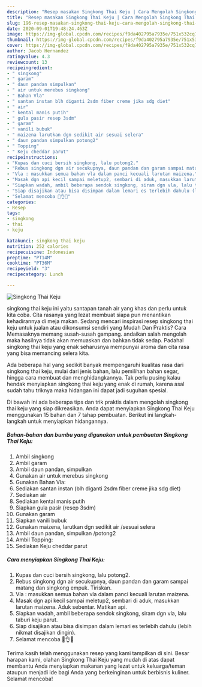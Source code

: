 ```yaml
---
description: "Resep masakan Singkong Thai Keju | Cara Mengolah Singkong Thai Keju Yang Paling Enak"
title: "Resep masakan Singkong Thai Keju | Cara Mengolah Singkong Thai Keju Yang Paling Enak"
slug: 196-resep-masakan-singkong-thai-keju-cara-mengolah-singkong-thai-keju-yang-paling-enak
date: 2020-09-01T19:48:24.463Z
image: https://img-global.cpcdn.com/recipes/f9da402795a7935e/751x532cq70/singkong-thai-keju-foto-resep-utama.jpg
thumbnail: https://img-global.cpcdn.com/recipes/f9da402795a7935e/751x532cq70/singkong-thai-keju-foto-resep-utama.jpg
cover: https://img-global.cpcdn.com/recipes/f9da402795a7935e/751x532cq70/singkong-thai-keju-foto-resep-utama.jpg
author: Jacob Hernandez
ratingvalue: 4.3
reviewcount: 13
recipeingredient:
- " singkong"
- " garam"
- " daun pandan simpulkan"
- " air untuk merebus singkong"
- " Bahan Vla"
- " santan instan blh diganti 2sdm fiber creme jika sdg diet"
- " air"
- " kental manis putih"
- " gula pasir resep 3sdm"
- " garam"
- " vanili bubuk"
- " maizena larutkan dgn sedikit air sesuai selera"
- " daun pandan simpulkan potong2"
- " Topping"
- " Keju cheddar parut"
recipeinstructions:
- "Kupas dan cuci bersih singkong, lalu potong2."
- "Rebus singkong dgn air secukupnya, daun pandan dan garam sampai matang dan singkong empuk. Tiriskan."
- "Vla : masukkan semua bahan vla dalam panci kecuali larutan maizena."
- "Masak dgn api kecil sampai meletup2, sembari di aduk, masukkan larutan maizena. Aduk sebentar. Matikan api."
- "Siapkan wadah, ambil beberapa sendok singkong, siram dgn vla, lalu taburi keju parut."
- "Siap disajikan atau bisa disimpan dalam lemari es terlebih dahulu (lebih nikmat disajikan dingin)."
- "Selamat mencoba 💙👌😋"
categories:
- Resep
tags:
- singkong
- thai
- keju

katakunci: singkong thai keju 
nutrition: 252 calories
recipecuisine: Indonesian
preptime: "PT14M"
cooktime: "PT36M"
recipeyield: "3"
recipecategory: Lunch

---
```



![Singkong Thai Keju](https://img-global.cpcdn.com/recipes/f9da402795a7935e/751x532cq70/singkong-thai-keju-foto-resep-utama.jpg)


singkong thai keju ini yaitu santapan tanah air yang khas dan perlu untuk kita coba. Cita rasanya yang lezat membuat siapa pun menantikan kehadirannya di meja makan.
Sedang mencari inspirasi resep singkong thai keju untuk jualan atau dikonsumsi sendiri yang Mudah Dan Praktis? Cara Memasaknya memang susah-susah gampang. andaikan salah mengolah maka hasilnya tidak akan memuaskan dan bahkan tidak sedap. Padahal singkong thai keju yang enak seharusnya mempunyai aroma dan cita rasa yang bisa memancing selera kita.

Ada beberapa hal yang sedikit banyak mempengaruhi kualitas rasa dari singkong thai keju, mulai dari jenis bahan, lalu pemilihan bahan segar, hingga cara membuat dan menghidangkannya. Tak perlu pusing kalau hendak menyiapkan singkong thai keju yang enak di rumah, karena asal sudah tahu triknya maka hidangan ini dapat jadi suguhan spesial.




Di bawah ini ada beberapa tips dan trik praktis dalam mengolah singkong thai keju yang siap dikreasikan. Anda dapat menyiapkan Singkong Thai Keju menggunakan 15 bahan dan 7 tahap pembuatan. Berikut ini langkah-langkah untuk menyiapkan hidangannya.

<!--inarticleads1-->

##### Bahan-bahan dan bumbu yang digunakan untuk pembuatan Singkong Thai Keju:

1. Ambil  singkong
1. Ambil  garam
1. Ambil  daun pandan, simpulkan
1. Gunakan  air untuk merebus singkong
1. Gunakan  Bahan Vla:
1. Sediakan  santan instan (blh diganti 2sdm fiber creme jika sdg diet)
1. Sediakan  air
1. Sediakan  kental manis putih
1. Siapkan  gula pasir (resep 3sdm)
1. Gunakan  garam
1. Siapkan  vanili bubuk
1. Gunakan  maizena, larutkan dgn sedikit air /sesuai selera
1. Ambil  daun pandan, simpulkan /potong2
1. Ambil  Topping:
1. Sediakan  Keju cheddar parut




<!--inarticleads2-->

##### Cara menyiapkan Singkong Thai Keju:

1. Kupas dan cuci bersih singkong, lalu potong2.
1. Rebus singkong dgn air secukupnya, daun pandan dan garam sampai matang dan singkong empuk. Tiriskan.
1. Vla : masukkan semua bahan vla dalam panci kecuali larutan maizena.
1. Masak dgn api kecil sampai meletup2, sembari di aduk, masukkan larutan maizena. Aduk sebentar. Matikan api.
1. Siapkan wadah, ambil beberapa sendok singkong, siram dgn vla, lalu taburi keju parut.
1. Siap disajikan atau bisa disimpan dalam lemari es terlebih dahulu (lebih nikmat disajikan dingin).
1. Selamat mencoba 💙👌😋




Terima kasih telah menggunakan resep yang kami tampilkan di sini. Besar harapan kami, olahan Singkong Thai Keju yang mudah di atas dapat membantu Anda menyiapkan makanan yang lezat untuk keluarga/teman ataupun menjadi ide bagi Anda yang berkeinginan untuk berbisnis kuliner. Selamat mencoba!
